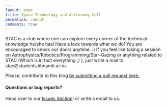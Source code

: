```yaml
---
layout: page
title: Space Technology and Astronomy Cell
permalink: /about
comments: true
---
```


<div class="row justify-content-between">
<div class="col-md-8 pr-5">

<p>STAC is a club where one can explore every corner of the technical knowledge he/she has! Have a look towards what we do! You are encouraged to knock our doors anytime. :) If you feel like taking a session on Astrophysics/Robotics/Programming/Star-Gazing or anything related to STAC (Which is in fact everything ;) ), just write a mail to stac@students.iitmandi.ac.in.</p>


<p>Please, contribute to this blog <a href="https://github.com/STAC-IITMandi/Blog/">by submitting a pull request here.</a>.</p>

<h4>Questions or bug reports?</h4>

<p>Head over to our <a href="https://github.com/STAC-IITMandi/Blog/issues">Issues Section</a>! or write a email to us.</p>

</div>

</div>
